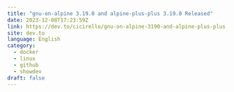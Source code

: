 ```yaml
---
title: "gnu-on-alpine 3.19.0 and alpine-plus-plus 3.19.0 Released"
date: 2023-12-08T17:23:59Z
link: https://dev.to/cicirello/gnu-on-alpine-3190-and-alpine-plus-plus-3190-released-210h?utm_medium=RSS&utm_source=news.12bit.vn
site: dev.to
language: English
category:
  - docker
  - linux
  - github
  - showdev
draft: false
---
```


